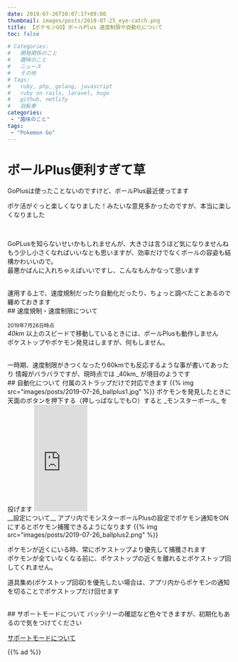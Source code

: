 ```yaml
---
date: 2019-07-26T10:07:17+09:00
thumbnail: images/posts/2019-07-25_eye-catch.png
title: 【ポケモンGO】ボールPlus 速度制限や自動化について
toc: false

# Categories:
#   開発関係のこと
#   趣味のこと
#   ニュース
#   その他
# Tags:
#   ruby, php, golang, javascript
#   ruby on rails, laravel, hugo
#   github, netlify
#   自転車
categories:
 - "趣味のこと"
tags:
 - "Pokemon Go"
---
```


# ボールPlus便利すぎて草

GoPlusは使ったことないのですけど、ボールPlus最近使ってます

ポケ活がぐっと楽しくなりました！みたいな意見多かったのですが、本当に楽しくなりました  

<br>

GoPLusを知らないせいかもしれませんが、大きさは言うほど気になりませんね  
もう少し小さくなればいいなとも思いますが、効率だけでなくボールの容姿も結構かわいいので。  
最悪かばんに入れちゃえばいいですし、こんなもんかなって思います

<br>
運用する上で、速度規制だったり自動化だったり、ちょっと調べたことあるので纏めておきます

<br>
## 速度規制・速度制限について

<small>2019年7月26日時点</small>  
_40km_ 以上のスピードで移動しているときには、ボールPlusも動作しません  
ポケストップやポケモン発見はしますが、何もしません。

<br>
一時期、速度制限がきつくなったり60kmでも反応するような事が書いてあったり  
情報がバラバラですが、現時点では _40km_ が境目のようです

<br>
## 自動化について
付属のストラップだけで対応できます  
{{% img src="images/posts/2019-07-26_ballplus1.jpg" %}}  
ポケモンを発見したときに天面のボタンを押下する（押しっぱなしでも○）すると _モンスターボール_ を投げます

<iframe style="width:120px;height:240px;" marginwidth="0" marginheight="0" scrolling="no" frameborder="0" src="https://rcm-fe.amazon-adsystem.com/e/cm?ref=qf_sp_asin_til&t=masaquid-22&m=amazon&o=9&p=8&l=as1&IS2=1&detail=1&asins=B07L6JVGDD&linkId=add69ee3885d7bd91a94117ab24f9cdc&bc1=000000&lt1=_blank&fc1=333333&lc1=0066c0&bg1=ffffff&f=ifr">
    </iframe>
    
<br>
__設定について__  
アプリ内でモンスターボールPlusの設定でポケモン通知をONにするとポケモン捕獲できるようになります  
{{% img src="images/posts/2019-07-26_ballplus2.png" %}}

ポケモンが近くにいる時、常にポケストップより優先して捕獲されます  
ポケモンが全ていなくなる前に、ポケストップの近くを離れるとポケストップ回してくれません。

道具集め(ポケストップ回収)を優先したい場合は、アプリ内からポケモンの通知を切ることでポケストップだけ回せます

<br>
## サポートモードについて
バッテリーの確認など色々できますが、初期化もあるので気をつけてください  

[サポートモードについて](https://www.nintendo.co.jp/support/switch/accessories/monsterballplus_supportmode.html)

{{% ad %}}